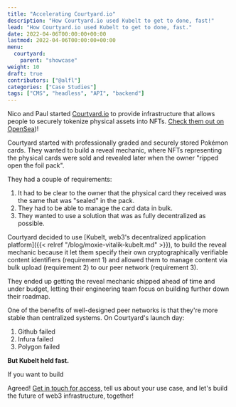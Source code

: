 ```yaml
---
title: "Accelerating Courtyard.io"
description: "How Courtyard.io used Kubelt to get to done, fast!"
lead: "How Courtyard.io used Kubelt to get to done, fast."
date: 2022-04-06T00:00:00+00:00
lastmod: 2022-04-06T00:00:00+00:00
menu:
  courtyard:
    parent: "showcase"
weight: 10
draft: true
contributors: ["@alfl"]
categories: ["Case Studies"]
tags: ["CMS", "headless", "API", "backend"]
---
```


Nico and Paul started [Courtyard.io](https://courtyard.io) to provide infrastructure that allows people to securely tokenize physical assets into NFTs. [Check them out on OpenSea](https://opensea.io/collection/courtyard-nft))!

Courtyard started with professionally graded and securely stored Pokémon cards. They wanted to build a reveal mechanic, where NFTs representing the physical cards were sold and revealed later when the owner "ripped open the foil pack".

They had a couple of requirements:

1. It had to be clear to the owner that the physical card they received was the same that was "sealed" in the pack.
1. They had to be able to manage the card data in bulk.
1. They wanted to use a solution that was as fully decentralized as possible.

Courtyard decided to use [Kubelt, web3's decentralized application platform]({{< relref "/blog/moxie-vitalik-kubelt.md" >}}), to build the reveal mechanic because it let them specify their own cryptographically verifiable content identifiers (requirement 1) and allowed them to manage content via bulk upload (requirement 2) to our peer network (requirement 3).

They ended up getting the reveal mechanic shipped ahead of time and under budget, letting their engineering team focus on building further down their roadmap.

One of the benefits of well-designed peer networks is that they're more stable than centralized systems. On Courtyard's launch day:

1. Github failed
1. Infura failed
1. Polygon failed

**But Kubelt held fast.**

If you want to build

Agreed! [Get in touch for access,](https://omq1ez0wxhd.typeform.com/to/IXfcN3Xf) tell us about your use case, and let's build the future of web3 infrastructure, together!
